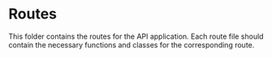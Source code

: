 # Routes

This folder contains the routes for the API application. Each route file should contain the necessary functions and classes for the corresponding route.